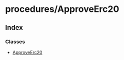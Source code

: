 # procedures/ApproveErc20

## Index

### Classes

* [ApproveErc20](../classes/_procedures_approveerc20_.approveerc20.md)

